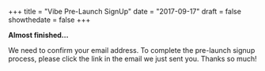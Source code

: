 +++
title = "Vibe Pre-Launch SignUp"
date = "2017-09-17"
draft = false
showthedate = false
+++

**Almost finished...**

We need to confirm your email address.
To complete the pre-launch signup process, please click the link in the email we just sent you. Thanks so much!